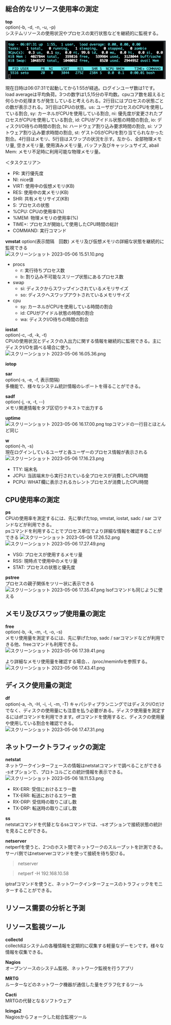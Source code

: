 ## 総合的なリソース使用率の測定

**top**  
option(-b, -d, -n, -u, -p)  
システムリソースの使用状況やプロセスの実行状態などを継続的に監視する。

![top](LPIC2/image/200_images/top.png "top")

現在日時は06:07:31で起動してから1:55が経過。ログインユーザ数は1です。  
load averageは平均負荷。3つの数字は1,5,15分の平均数。cpuコア数を超えると何らかの処理まちが発生していると考えられる。2行目にはプロセスの状態ごとの数が表示される。3行目はCPUの状態。us: ユーザがプロセスのCPUを使用している割合, sy: カーネルがCPUを使用している割合, ni: 優先度が変更されたプロセスがCPUを使用している割合, id: CPUがアイドル状態の時間の割合, io: ディスクI/O待ちの時間の割合, hi:  ハードウェア割り込み要求時間の割合, si: ソフトウェア割り込み要求時間の割合, st: ゲストOSがCPUを割り当てられなかった割合。4行目はメモリ、5行目はスワップの状況を示す。左から、全部物理メモリ量, 空きメモリ量, 使用済みメモリ量, バッファ及びキャッシュサイズ, abail Mem: メモリ不足時に利用可能な物理メモリ量。

＜タスクエリア＞
- PR: 実行優先度
- NI: nice値
- VIRT: 使用中の仮想メモリ(KB)
- RES: 使用中の実メモリ(KB)
- SHR: 共有メモリサイズ(KB)
- S: プロセスの状態
- %CPU: CPUの使用率(%)
- %MEM: 物理メモリの使用率(%)
- TIME+: プロセスが開始して使用したCPU時間の総計
- COMMAND: 実行コマンド

**vmstat** 
option(表示間隔　回数)
メモリ及び仮想メモリの詳細な状態を継続的に監視できる  
![スクリーンショット 2023-05-06 15.51.10.png](https://boostnote.io/api/teams/9hAQVoKDG/files/22d0b476f4eefedb680cb7e64e35628ecfb8518d5652c3be71f4f1d32ffe9a44-%E3%82%B9%E3%82%AF%E3%83%AA%E3%83%BC%E3%83%B3%E3%82%B7%E3%83%A7%E3%83%83%E3%83%88%202023-05-06%2015.51.10.png)

- procs
  - r: 実行待ちプロセス数
  - b: 割り込み不可能なスリープ状態にあるプロセス数
- swap
  - si: ディスクからスワップインされているメモリサイズ
  - so: ディスクへスワップアウトされているメモリサイズ
- cpu
  - sy: カーネルがCPUを使用している時間の割合
  - id: CPUがアイドル状態の時間の割合
  - wa: ディスクI/O待ちの時間の割合

**iostat**  
option(-c, -d, -k, -t)  
CPUの使用状況とディスクの入出力に関する情報を継続的に監視できる。主にディスクI/Oを調べる場合に使う。  
![スクリーンショット 2023-05-06 16.05.36.png](https://boostnote.io/api/teams/9hAQVoKDG/files/17d0eb2e8105958377e4ff67aab0a85cbcd6eb5e1394bfaa825e2e0af2793b72-%E3%82%B9%E3%82%AF%E3%83%AA%E3%83%BC%E3%83%B3%E3%82%B7%E3%83%A7%E3%83%83%E3%83%88%202023-05-06%2016.05.36.png)

**iotop**  

**sar**  
option(-s, -e, -f, 表示間隔)  
多機能で、様々なシステム統計情報のレポートを得ることができる。

**sadf**  
option(-j, -x, -t, --)  
メモリ関連情報をタブ区切りテキストで出力する  

**uptime**  
![スクリーンショット 2023-05-06 16.17.00.png](https://boostnote.io/api/teams/9hAQVoKDG/files/7027b6bdfaea5907e42187d696618ab35a659e4363affe7dfb8febe2d55995f8-%E3%82%B9%E3%82%AF%E3%83%AA%E3%83%BC%E3%83%B3%E3%82%B7%E3%83%A7%E3%83%83%E3%83%88%202023-05-06%2016.17.00.png)
topコマンドの一行目とほとんど同じ

**w**  
option(-h, -s)  
現在ログインしているユーザと各ユーザーのプロセス情報が表示される
![スクリーンショット 2023-05-06 17.16.23.png](https://boostnote.io/api/teams/9hAQVoKDG/files/1a4d81a2b0ff569cca5b259507244b9fe60fda2b90bb9157b4766d2956e21f95-%E3%82%B9%E3%82%AF%E3%83%AA%E3%83%BC%E3%83%B3%E3%82%B7%E3%83%A7%E3%83%83%E3%83%88%202023-05-06%2017.16.23.png)
- TTY: 端末名
- JCPU: 当該端末から実行されている全プロセスが消費したCPU時間
- PCPU: WHAT欄に表示されるカレントプロセスが消費したCPU時間

## CPU使用率の測定

**ps**  
CPUの使用率を測定するには、先に挙げたtop, vmstat, iostat, sadc / sar コマンドなどが利用できる。  
psコマンドを利用することでプロセス単位でより詳細な情報を確認することができる
![スクリーンショット 2023-05-06 17.26.52.png](https://boostnote.io/api/teams/9hAQVoKDG/files/585247c797256616f1d3d35a938ce7d754d5f31c49fd217dff1b09ffac530a1e-%E3%82%B9%E3%82%AF%E3%83%AA%E3%83%BC%E3%83%B3%E3%82%B7%E3%83%A7%E3%83%83%E3%83%88%202023-05-06%2017.26.52.png)
![スクリーンショット 2023-05-06 17.27.49.png](https://boostnote.io/api/teams/9hAQVoKDG/files/a899bda7a4d6a48087f09018e4f992db5c563636375e18dd6a2fec9f61403c16-%E3%82%B9%E3%82%AF%E3%83%AA%E3%83%BC%E3%83%B3%E3%82%B7%E3%83%A7%E3%83%83%E3%83%88%202023-05-06%2017.27.49.png)

- VSG: プロセスが使用するメモリ量
- RSS: 現時点で使用中のメモリ量
- STAT: プロセスの状態と優先度

**pstree**  
プロセスの親子関係をツリー状に表示できる  
![スクリーンショット 2023-05-06 17.35.47.png](https://boostnote.io/api/teams/9hAQVoKDG/files/2d3515b29d87432cb24b6d5441ab7c6112aa5f71d75ce143ea6f2c8c51ea15c8-%E3%82%B9%E3%82%AF%E3%83%AA%E3%83%BC%E3%83%B3%E3%82%B7%E3%83%A7%E3%83%83%E3%83%88%202023-05-06%2017.35.47.png)
lsofコマンドも同じように使える

## メモリ及びスワップ使用量の測定

**free**  
option(-b, -k, -m, -t, -o, -s)  
メモリ使用量を測定するには、先に挙げたtop, sadc / sarコマンドなどが利用できる他、freeコマンドも利用できる。  
![スクリーンショット 2023-05-06 17.39.41.png](https://boostnote.io/api/teams/9hAQVoKDG/files/cc43c6cbeb9dd42bdd200625150df51e2eff34da176f718134f95cad7745e680-%E3%82%B9%E3%82%AF%E3%83%AA%E3%83%BC%E3%83%B3%E3%82%B7%E3%83%A7%E3%83%83%E3%83%88%202023-05-06%2017.39.41.png)

より詳細なメモリ使用量を確認する場合、、/proc/meminfoを参照する。
![スクリーンショット 2023-05-06 17.43.41.png](https://boostnote.io/api/teams/9hAQVoKDG/files/d739be0d769dab426a0f9d5dc293cb0fed733f62c15bef3ecd7877bb94d5fd1e-%E3%82%B9%E3%82%AF%E3%83%AA%E3%83%BC%E3%83%B3%E3%82%B7%E3%83%A7%E3%83%83%E3%83%88%202023-05-06%2017.43.41.png)

## ディスク使用量の測定

**df**  
option(-a, -h, -H, -i, -l, -m, -T)
キャパシティプランニングではディスクI/Oだけでなく、ディスクの使用量にも注意を払う必要がある。ディスク使用量を測定するにはdfコマンドを利用できます。dfコマンドを使用すると、ディスクの使用量や使用している割合を確認できる。
![スクリーンショット 2023-05-06 17.47.31.png](https://boostnote.io/api/teams/9hAQVoKDG/files/935058d64fb59685b0a4634c69a362a1caf82ecec726dc97ed76cfd8f2e8a7a6-%E3%82%B9%E3%82%AF%E3%83%AA%E3%83%BC%E3%83%B3%E3%82%B7%E3%83%A7%E3%83%83%E3%83%88%202023-05-06%2017.47.31.png)

## ネットワークトラフィックの測定

**netstat**  
ネットワークインターフェースの情報はnetstatコマンドで調べることができる  
-sオプションで、プロトコルごとの統計情報を表示できる。  
![スクリーンショット 2023-05-06 18.11.53.png](https://boostnote.io/api/teams/9hAQVoKDG/files/a57f1ccd2e4650d4b8376c39809d8020207c038d988d5f8da3cdbad58ea9ef09-%E3%82%B9%E3%82%AF%E3%83%AA%E3%83%BC%E3%83%B3%E3%82%B7%E3%83%A7%E3%83%83%E3%83%88%202023-05-06%2018.11.53.png)
- RX-ERR: 受信におけるエラー数
- TX-ERR: 転送におけるエラー数
- RX-DRP: 受信時の取りこぼし数
- TX-DRP: 転送時の取りこぼし数

**ss**  
netstatコマンドを代替となるssコマンドでは、-sオプションで接続状態の統計を見ることができる。  

**netserver**  
netperfを使うと、2つのホスト間でネットワークのスループットを計測できる。サーバ側ではnetserverコマンドを使って接続を待ち受ける。  

> netserver

> netperf -H 192.168.10.58  

iptrafコマンドを使うと、ネットワークインターフェースのトラフィックをモニターすることができる。  

## リソース需要の分析と予測
## リソース監視ツール

**collectd**  
collectdはシステムの各種情報を定期的に収集する軽量なデーモンです。様々な情報を収集できる。  

**Nagios**  
オープンソースのシステム監視、ネットワーク監視を行うアプリ  

**MRTG**  
ルーターなどのネットワーク機器が通信した量をグラフ化するツール

**Cacti**  
MRTGの代替となるソフトウェア  

**Icinga2**  
Nagiosからフォークした総合監視ツール
